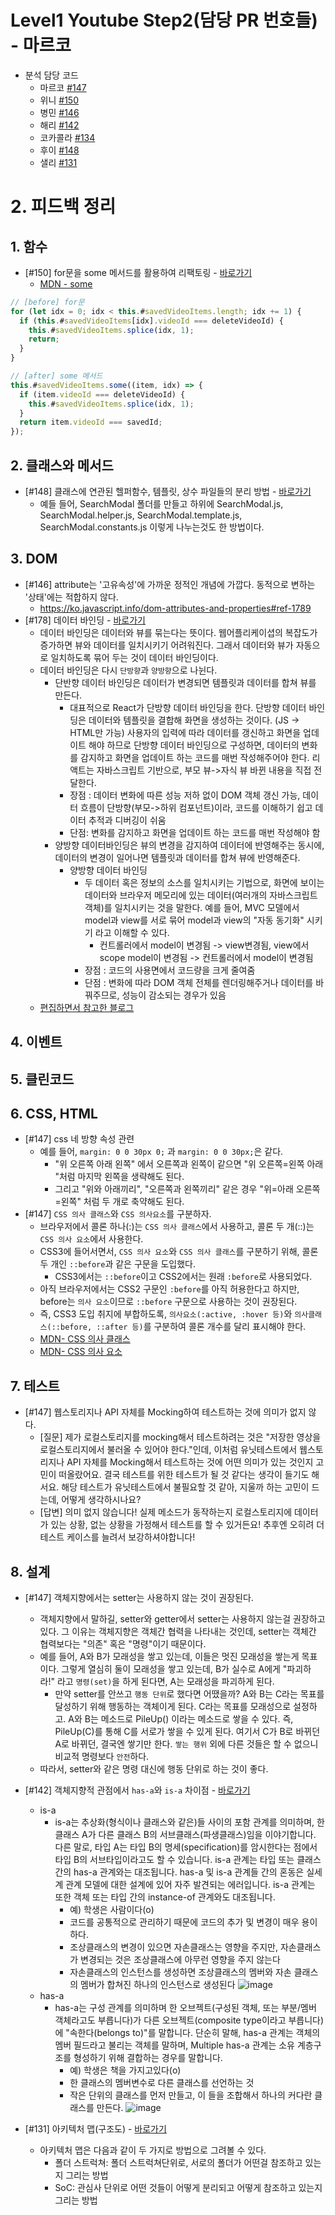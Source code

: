 # Level1 Youtube Step2(담당 PR 번호들) - 마르코

- 분석 담당 코드
  - 마르코 [#147](https://github.com/woowacourse/javascript-youtube-classroom/pull/147)
  - 위니 [#150](https://github.com/woowacourse/javascript-youtube-classroom/pull/150)
  - 병민 [#146](https://github.com/woowacourse/javascript-youtube-classroom/pull/146)
  - 해리 [#142](https://github.com/woowacourse/javascript-youtube-classroom/pull/142)
  - 코카콜라 [#134](https://github.com/woowacourse/javascript-youtube-classroom/pull/134)
  - 후이 [#148](https://github.com/woowacourse/javascript-youtube-classroom/pull/148)
  - 샐리 [#131](https://github.com/woowacourse/javascript-youtube-classroom/pull/131)

# 2. 피드백 정리

## 1. 함수

- [#150] for문을 some 메서드를 활용하여 리팩토링 - [바로가기](https://github.com/woowacourse/javascript-youtube-classroom/pull/150#discussion_r830994669)
    - [MDN - some](https://developer.mozilla.org/ko/docs/Web/JavaScript/Reference/Global_Objects/Array/some)
```js
// [before] for문
for (let idx = 0; idx < this.#savedVideoItems.length; idx += 1) {
  if (this.#savedVideoItems[idx].videoId === deleteVideoId) {
    this.#savedVideoItems.splice(idx, 1);
    return;
  }
}
```

```js
// [after] some 메서드
this.#savedVideoItems.some((item, idx) => {
  if (item.videoId === deleteVideoId) {
    this.#savedVideoItems.splice(idx, 1);
  }
  return item.videoId === savedId;
});
```

## 2. 클래스와 메서드

- [#148] 클래스에 연관된 헬퍼함수, 템플릿, 상수 파일들의 분리 방법 - [바로가기](https://github.com/woowacourse/javascript-youtube-classroom/pull/148/files/1ba87826bed272037aac5446acbadcd4565ad3a3#r830620883)
  - 예들 들어, SearchModal 폴더를 만들고 하위에 SearchModal.js, SearchModal.helper.js, SearchModal.template.js, SearchModal.constants.js 이렇게 나누는것도 한 방법이다.

## 3. DOM

- [#146] attribute는 '고유속성'에 가까운 정적인 개념에 가깝다. 동적으로 변하는 '상태'에는 적합하지 않다.
  - https://ko.javascript.info/dom-attributes-and-properties#ref-1789
- [#178] 데이터 바인딩 - [바로가기](https://github.com/woowacourse/javascript-youtube-classroom/pull/148#discussion_r833264831)
  - 데이터 바인딩은 데이터와 뷰를 묶는다는 뜻이다. 웹어플리케이셥의 복잡도가 증가하면 뷰와 데이터를 일치시키기 어려워진다. 그래서 데이터와 뷰가 자동으로 일치하도록 묶어 두는 것이 데이터 바인딩이다.
  - 데이터 바인딩은 다시 `단방향`과 `양방향`으로 나뉜다.
    - 단반향 데이터 바인딩은 데이터가 변경되면 템플릿과 데이터를 합쳐 뷰를 만든다.
      - 대표적으로 React가 단방향 데이터 바인딩을 한다. 단방향 데이터 바인딩은 데이터와 템플릿을 결합해 화면을 생성하는 것이다. (JS -> HTML만 가능) 사용자의 입력에 따라 데이터를 갱신하고 화면을 업데이트 해야 하므로 단방향 데이터 바인딩으로 구성하면, 데이터의 변화를 감지하고 화면을 업데이트 하는 코드를 매번 작성해주어야 한다. 리액트는 자바스크립트 기반으로, 부모 뷰->자식 뷰 바뀐 내용을 직접 전달한다.  
      - 장점 : 데이터 변화에 따른 성능 저하 없이 DOM 객체 갱신 가능, 데이터 흐름이 단방향(부모->하위 컴포넌트)이라, 코드를 이해하기 쉽고 데이터 추적과 디버깅이 쉬움
      - 단점: 변화를 감지하고 화면을 업데이트 하는 코드를 매번 작성해야 함
    - 양방향 데이터바인딩은 뷰의 변경을 감지하여 데이터에 반영해주는 동시에, 데이터의 변경이 일어나면 템플릿과 데이터를 합쳐 뷰에 반영해준다.
      - 양방향 데이터 바인딩
        - 두 데이터 혹은 정보의 소스를 일치시키는 기법으로, 화면에 보이는 데이터와 브라우저 메모리에 있는 데이터(여러개의 자바스크립트 객체)를 일치시키는 것을 말한다. 예를 들어, MVC 모델에서 model과 view를 서로 묶어 model과 view의 "자동 동기화" 시키기 라고 이해할 수 있다. 
          - 컨트롤러에서 model이 변경됨 -> view변경됨, view에서 scope model이 변경됨 -> 컨트롤러에서 model이 변경됨
        - 장점 : 코드의 사용면에서 코드량을 크게 줄여줌
        - 단점 : 변화에 따라 DOM 객체 전체를 렌더링해주거나 데이터를 바꿔주므로, 성능이 감소되는 경우가 있음     
  - [편집하면서 참고한 블로그](https://blog.hyunmin.dev/15)

## 4. 이벤트

## 5. 클린코드

## 6. CSS, HTML

- [#147] css 네 방향 속성 관련
  - 예를 들어, `margin: 0 0 30px 0;` 과 `margin: 0 0 30px;`은 같다.
    - "위 오른쪽 아래 왼쪽" 에서 오른쪽과 왼쪽이 같으면 "위 오른쪽=왼쪽 아래 "처럼 마지막 왼쪽을 생략해도 된다.
    - 그리고 "위와 아래끼리", "오른쪽과 왼쪽끼리" 같은 경우 "위=아래 오른쪽=왼쪽" 처럼 두 개로 축약해도 된다.
- [#147] `CSS 의사 클래스`와 `CSS 의사요소`를 구분하자.
  - 브라우저에서 콜론 하나(:)는 `CSS 의사 클래스`에서 사용하고, 콜론 두 개(::)는 `CSS 의사 요소`에서 사용한다.
  - CSS3에 들어서면서, `CSS 의사 요소`와 `CSS 의사 클래스`를 구분하기 위해, 콜론 두 개인 `::before`과 같은 구문을 도입했다.
    - CSS3에서는 `::before`이고 CSS2에서는 원래 `:before`로 사용되었다.
  - 아직 브라우저에서는 CSS2 구문인 `:before`를 아직 허용한다고 하지만, before는 `의사 요소`이므로 `::before` 구문으로 사용하는 것이 권장된다.
  - 즉, CSS3 도입 취지에 부합하도록, `의사요소(:active, :hover 등)`와 `의사클래스(::before, ::after 등)`를 구분하여 콜론 개수를 달리 표시해야 한다.
  - [MDN- CSS 의사 클래스](https://developer.mozilla.org/ko/docs/Web/CSS/Pseudo-classes)
  - [MDN- CSS 의사 요소](https://developer.mozilla.org/ko/docs/Web/CSS/Pseudo-elements)

## 7. 테스트

- [#147] 웹스토리지나 API 자체를 Mocking하여 테스트하는 것에 의미가 없지 않다.
  - [질문] 제가 로컬스토리지를 mocking해서 테스트하려는 것은 "저장한 영상을 로컬스토리지에서 불러올 수 있어야 한다."인데, 이처럼 유닛테스트에서 웹스토리지나 API 자체를 Mocking해서 테스트하는 것에 어떤 의미가 있는 것인지 고민이 떠올랐어요. 결국 테스트를 위한 테스트가 될 것 같다는 생각이 들기도 해서요. 해당 테스트가 유닛테스트에서 불필요할 것 같아, 지울까 하는 고민이 드는데, 어떻게 생각하시나요?
  - [답변] 의미 없지 않습니다! 실제 메소드가 동작하는지 로컬스토리지에 데이터가 있는 상황, 없는 상황을 가정해서 테스트를 할 수 있거든요! 추후엔 오히려 더 테스트 케이스를 늘려서 보강하셔야합니다!

## 8. 설계

- [#147] 객체지향에서는 setter는 사용하지 않는 것이 권장된다.

  - 객체지향에서 말하길, setter와 getter에서 setter는 사용하지 않는걸 권장하고 있다. 그 이유는 객체지향은 객체간 협력을 나타내는 것인데, setter는 객체간 협력보다는 "의존" 혹은 "명령"이기 때문이다.
  - 예를 들어, A와 B가 모래성을 쌓고 있는데, 이들은 멋진 모래성을 쌓는게 목표이다. 그렇게 열심히 둘이 모래성을 쌓고 있는데, B가 실수로 A에게 "파괴하라!" 라고 `명령(set)`을 하게 된다면, A는 모래성을 파괴하게 된다.
    - 만약 setter를 안쓰고 `행동 단위`로 했다면 어땠을까? A와 B는 C라는 목표를 달성하기 위해 행동하는 객체이게 된다. C라는 목표를 모래성으로 설정하고. A와 B는 메소드로 PileUp() 이라는 메소드로 쌓을 수 있다. 즉, PileUp(C)를 통해 C를 서로가 쌓을 수 있게 된다. 여기서 C가 B로 바뀌던 A로 바뀌던, 결국엔 쌓기만 한다. `쌓는 행위` 외에 다른 것들은 할 수 없으니 비교적 명령보다 `안전`하다.
  - 따라서, setter와 같은 명령 대신에 행동 단위로 하는 것이 좋다.

- [#142] 객체지향적 관점에서 `has-a`와 `is-a` 차이점 - [바로가기](https://github.com/woowacourse/javascript-youtube-classroom/pull/142#discussion_r830583944)

  - is-a
    - is-a는 추상화(형식이나 클래스와 같은)들 사이의 포함 관계를 의미하며, 한 클래스 A가 다른 클래스 B의 서브클래스(파생클래스)임을 이야기합니다. 다른 말로, 타입 A는 타입 B의 명세(specification)를 암시한다는 점에서 타입 B의 서브타입이라고도 할 수 있습니다. is-a 관계는 타입 또는 클래스 간의 has-a 관계와는 대조됩니다. has-a 및 is-a 관계들 간의 혼동은 실세계 관계 모델에 대한 설계에 있어 자주 발견되는 에러입니다. is-a 관계는 또한 객체 또는 타입 간의 instance-of 관계와도 대조됩니다.
      - 예) 학생은 사람이다(o)    
      - 코드를 공통적으로 관리하기 때문에 코드의 추가 및 변경이 매우 용이하다.    
      - 조상클래스의 변경이 있으면 자손클래스는 영향을 주지만, 자손클래스가 변경되는 것은 조상클래스에 아무런 영향을 주지 않는다
      - 자손클래스의 인스턴스를 생성하면 조상클래스의 멤버와 자손 클래스의 멤버가 합쳐진 하나의 인스턴스로 생성된다
![image](https://user-images.githubusercontent.com/59413128/160842017-4e59add0-2e4f-4d03-8d1e-c4a567e8bf03.png)
  - has-a
    - has-a는 구성 관계를 의미하며 한 오브젝트(구성된 객체, 또는 부분/멤버 객체라고도 부릅니다)가 다른 오브젝트(composite type이라고 부릅니다)에 "속한다(belongs to)"를 말합니다. 단순히 말해, has-a 관계는 객체의 멤버 필드라고 불리는 객체를 말하며, Multiple has-a 관계는 소유 계층구조를 형성하기 위해 결합하는 경우를 말합니다.
      - 예) 학생은 책을 가지고있다(o) 
      - 한 클래스의 멤버변수로 다른 클래스를 선언하는 것
      - 작은 단위의 클래스를 먼저 만들고, 이 들을 조합해서 하나의 커다란 클래스를 만든다.
![image](https://user-images.githubusercontent.com/59413128/160842074-1885d659-f21b-441a-abc5-ed2e20c0dcb2.png)

- [#131] 아키텍처 맵(구조도) - [바로가기](https://github.com/woowacourse/javascript-youtube-classroom/pull/131#issuecomment-1073797128)
  - 아키텍처 맵은 다음과 같이 두 가지로 방법으로 그려볼 수 있다.
    - 폴더 스트럭쳐: 폴더 스트럭쳐단위로, 서로의 폴더가 어떤걸 참조하고 있는지 그리는 방법
    - SoC: 관심사 단위로 어떤 것들이 어떻게 분리되고 어떻게 참조하고 있는지 그리는 방법

